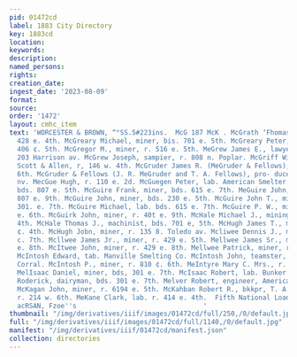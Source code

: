 ```yaml
---
pid: 01472cd
label: 1883 City Directory
key: 1883cd
location: 
keywords: 
description: 
named_persons: 
rights: 
creation_date: 
ingest_date: '2023-08-09'
format: 
source: 
order: '1472'
layout: cmhc_item
text: 'WORCESTER & BROWN, “°SS.5#223ins.  McG 187 McK . McGrath ‘Fhomas, miner, bds.
  428 e. 4th. McGreary Michael, miner, bis. 701 e. 5th. McGreary Peter, miner, bds.
  406 ¢. 5th. McGregor M., miner, r. 516 e. 5th. MeGrew James E., lawyer, room 10,
  203 Harrison av. McGrew Joseph, sampier, r. 808 n. Poplar. McGriff William, driver,
  Scott & Allen, r, 146 w. 4th. McGruder James R. (MeGruder & Fellows), rv. 210 w.
  6th. McGruder & Fellows (J. R. MeGruder and T. A. Fellows), pro- duce, 612 Iarrison
  nv. MecGue Hugh, r. 110 e. 2d. McGuegen Peter, lab. American Smelter. McGuire Dennis,
  bds. 807 e. Sth. McGuire Frank, miner, bds. 615 e. 7th. MeGuire John, miner, bds.
  807 e. 9th. McGuire John, miner, bds. 230 e. 5th. McGuire John T., miller, bds.
  301. e. 7th. McGuire Michael, lab. bds. 615 e. 7th. McGuire P. W., miller, r. 228
  e. 6th. McGuirk John, miner, r. 40t e. 9th. McHale Michael J., mining, r. 402 e.
  4th. McHale Thomas J., machinist, bds. 701 e, 5th. McHugh James T., mining, v. 212
  ¢. 4th. McHugh Jobn, miner, r. 135 8. Toledo av. Mcliwee Dennis J., miner, r. 409
  c. 7th. Mcllwee James Jr., miner, r. 429 e. Sth. Mellwee James Sr., miner, r. 429
  e. 8th. McItwee John, miner, r. 429 e. 8th. Mellwee Patrick, miner, r. 429 e. 8th.
  McIntosh Edward, tab. Manville Smelting Co. McIntosh John, teamster, r. Chicago
  Corral. McIntosh P., miner, r. 810 ¢. 6th. MeIntyre Mary C. Mrs., r. 301 e. 4th.
  MelIsaac Daniel, miner, bds, 301 e. 7th. McIsaac Robert, lab. Bunker & Howard. MclIaaac
  Roderick, dairyman, bds. 301 e. 7th. Melver Robert, engineer, American Smelter.
  McKagan John, miner, r. 6194 e. 5th. McKahban Robert R., bkkpr, T. A. Wickersham,
  r. 214 w. 6th. MeKane Clark, lab. r. 414 e. 4th.  Fifth National Loan Office, 332,
  acRSAN, Fzoe''s                                '
thumbnail: "/img/derivatives/iiif/images/01472cd/full/250,/0/default.jpg"
full: "/img/derivatives/iiif/images/01472cd/full/1140,/0/default.jpg"
manifest: "/img/derivatives/iiif/01472cd/manifest.json"
collection: directories
---
```

